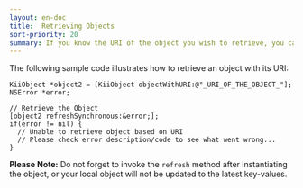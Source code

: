 ```yaml
---
layout: en-doc
title:  Retrieving Objects
sort-priority: 20
summary: If you know the URI of the object you wish to retrieve, you can directly retrieve the object from Kii Cloud. The URI is useful as a unique identifier of the object.
---
```

The following sample code illustrates how to retrieve an object with its URI:

```objc
KiiObject *object2 = [KiiObject objectWithURI:@"_URI_OF_THE_OBJECT_"];
NSError *error;

// Retrieve the Object
[object2 refreshSynchronous:&error;];
if(error != nil) {
  // Unable to retrieve object based on URI
  // Please check error description/code to see what went wrong...
}
```

**Please Note:** Do not forget to invoke the `refresh` method after
instantiating the object, or your local object will not be updated to the
latest key-values.

